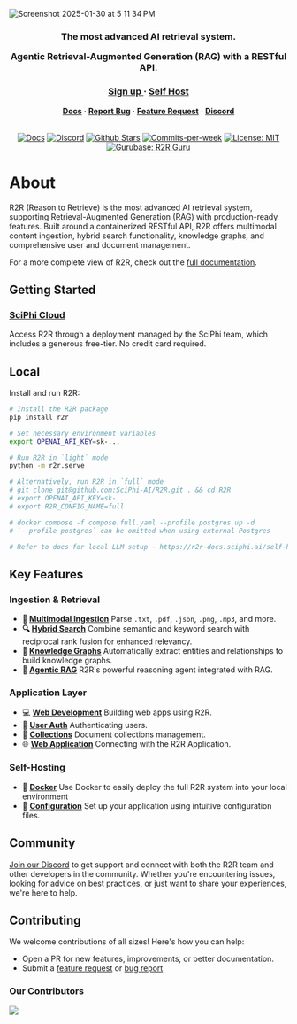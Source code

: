 ![Screenshot 2025-01-30 at 5 11 34 PM](https://github.com/user-attachments/assets/16d32b31-4c7d-4e84-be19-24574b33527b)




<h3 align="center">
The most advanced AI retrieval system.

Agentic Retrieval-Augmented Generation (RAG) with a RESTful API.
</h3>

<div align="center">
   <div>
      <h3>
         <a href="https://app.sciphi.ai">
            <strong>Sign up</strong>
         </a> ·
         <a href="https://r2r-docs.sciphi.ai/self-hosting/installation/overview">
            <strong>Self Host</strong>
      </h3>
   </div>
   <div>
      <a href="https://r2r-docs.sciphi.ai/"><strong>Docs</strong></a> ·
      <a href="https://github.com/SciPhi-AI/R2R/issues/new?assignees=&labels=&projects=&template=bug_report.md&title="><strong>Report Bug</strong></a> ·
      <a href="https://github.com/SciPhi-AI/R2R/issues/new?assignees=&labels=&projects=&template=feature_request.md&title="><strong>Feature Request</strong></a> ·
      <a href="https://discord.gg/p6KqD2kjtB"><strong>Discord</strong></a>
   </div>
   <br />
   <p align="center">
    <a href="https://r2r-docs.sciphi.ai"><img src="https://img.shields.io/badge/docs.sciphi.ai-3F16E4" alt="Docs"></a>
    <a href="https://discord.gg/p6KqD2kjtB"><img src="https://img.shields.io/discord/1120774652915105934?style=social&logo=discord" alt="Discord"></a>
    <a href="https://github.com/SciPhi-AI"><img src="https://img.shields.io/github/stars/SciPhi-AI/R2R" alt="Github Stars"></a>
    <a href="https://github.com/SciPhi-AI/R2R/pulse"><img src="https://img.shields.io/github/commit-activity/w/SciPhi-AI/R2R" alt="Commits-per-week"></a>
    <a href="https://opensource.org/licenses/MIT"><img src="https://img.shields.io/badge/License-MIT-purple.svg" alt="License: MIT"></a>
    <a href="https://gurubase.io/g/r2r"><img src="https://img.shields.io/badge/Gurubase-Ask%20R2R%20Guru-006BFF" alt="Gurubase: R2R Guru"></a>
  </p>
</div>

# About
R2R (Reason to Retrieve) is the most advanced AI retrieval system, supporting Retrieval-Augmented Generation (RAG) with production-ready features. Built around a containerized RESTful API, R2R offers multimodal content ingestion, hybrid search functionality, knowledge graphs, and comprehensive user and document management.

For a more complete view of R2R, check out the [full documentation](https://r2r-docs.sciphi.ai/).


## Getting Started

### [SciPhi Cloud](https://app.sciphi.ai)

Access R2R through a deployment managed by the SciPhi team, which includes a generous free-tier. No credit card required.

## Local

Install and run R2R:

```bash
# Install the R2R package
pip install r2r

# Set necessary environment variables
export OPENAI_API_KEY=sk-...

# Run R2R in `light` mode
python -m r2r.serve

# Alternatively, run R2R in `full` mode
# git clone git@github.com:SciPhi-AI/R2R.git . && cd R2R
# export OPENAI_API_KEY=sk-...
# export R2R_CONFIG_NAME=full

# docker compose -f compose.full.yaml --profile postgres up -d
# `--profile postgres` can be omitted when using external Postgres

# Refer to docs for local LLM setup - https://r2r-docs.sciphi.ai/self-hosting/local-rag
```

## Key Features

### Ingestion & Retrieval

- **📁 [Multimodal Ingestion](https://r2r-docs.sciphi.ai/self-hosting/configuration/ingestion)**
  Parse `.txt`, `.pdf`, `.json`, `.png`, `.mp3`, and more.
- **🔍 [Hybrid Search](https://r2r-docs.sciphi.ai/documentation/search-and-rag)**
  Combine semantic and keyword search with reciprocal rank fusion for enhanced relevancy.
- **🔗 [Knowledge Graphs](https://r2r-docs.sciphi.ai/cookbooks/graphs)**
  Automatically extract entities and relationships to build knowledge graphs.
- **🤖 [Agentic RAG](https://r2r-docs.sciphi.ai/documentation/retrieval/reasoning_agent)**
  R2R's powerful reasoning agent integrated with RAG.


### Application Layer

- 💻 **[Web Development](https://r2r-docs.sciphi.ai/cookbooks/web-dev)**
  Building web apps using R2R.
- 🔐 **[User Auth](https://r2r-docs.sciphi.ai/documentation/user-auth)**
  Authenticating users.
- 📂 **[Collections](https://r2r-docs.sciphi.ai/self-hosting/collections)**
  Document collections management.
- 🌐 **[Web Application](https://r2r-docs.sciphi.ai/cookbooks/web-dev)**
  Connecting with the R2R Application.

### Self-Hosting

- 🐋 **[Docker](/self-hosting/installation/full/docker)**
  Use Docker to easily deploy the full R2R system into your local environment
- 🧩 **[Configuration](https://r2r-docs.sciphi.ai/self-hosting/configuration/overview)**
  Set up your application using intuitive configuration files.

## Community

[Join our Discord](https://discord.gg/p6KqD2kjtB) to get support and connect with both the R2R team and other developers in the community. Whether you're encountering issues, looking for advice on best practices, or just want to share your experiences, we're here to help.

## Contributing

We welcome contributions of all sizes! Here's how you can help:

- Open a PR for new features, improvements, or better documentation.
- Submit a [feature request](https://github.com/SciPhi-AI/R2R/issues/new?assignees=&labels=&projects=&template=feature_request.md&title=) or [bug report](https://github.com/SciPhi-AI/R2R/issues/new?assignees=&labels=&projects=&template=bug_report.md&title=)

### Our Contributors
<a href="https://github.com/SciPhi-AI/R2R/graphs/contributors">
  <img src="https://contrib.rocks/image?repo=SciPhi-AI/R2R" />
</a>

